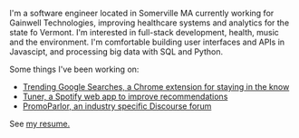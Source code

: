 I'm a software engineer located in Somerville MA currently working for Gainwell Technologies, improving healthcare systems and analytics for the state fo Vermont. I'm interested in full-stack development, health, music and the environment. I'm comfortable building user interfaces and APIs in Javascipt, and processing big data with SQL and Python.

Some things I've been working on:
- [Trending Google Searches, a Chrome extension for staying in the know](https://tommygeiger.com/trending-google-searches)
- [Tuner, a Spotify web app to improve recommendations](https://tommygeiger.com/tuner)
- [PromoParlor, an industry specific Discourse forum](https://promoparlor.com)

See [my resume.](https://tommygeiger.com/resume.pdf)
